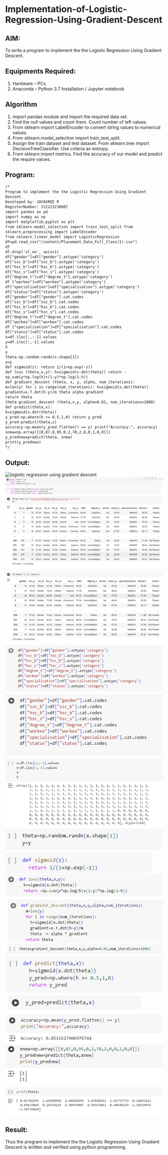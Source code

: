 # Implementation-of-Logistic-Regression-Using-Gradient-Descent

## AIM:
To write a program to implement the the Logistic Regression Using Gradient Descent.

## Equipments Required:
1. Hardware – PCs
2. Anaconda – Python 3.7 Installation / Jupyter notebook

## Algorithm
1. import pandas module and import the required data set.
2. Find the null values and count them. Count number of left values.
3. From sklearn import LabelEncoder to convert string values to numerical values.
4. From sklearn.model_selection import train_test_split.
5. Assign the train dataset and test dataset. From sklearn.tree import DecisionTreeClassifier. Use criteria as entropy.
6. From sklearn import metrics. Find the accuracy of our model and predict the require values.

## Program:
```
/*
Program to implement the the Logistic Regression Using Gradient Descent.
Developed by: JAYASREE R
RegisterNumber: 212223230087
import pandas as pd 
import numpy as np 
import matplotlib.pyplot as plt
from sklearn.model_selection import train_test_split from sklearn.preprocessing import LabelEncoder 
from sklearn.linear_model import LogisticRegression
df=pd.read_csv("/content/Placement_Data_Full_Class(1).csv")
df
df.drop('sl_no', axis=1)
df["gender"]=df["gender"].astype('category')
df["ssc_b"]=df["ssc_b"].astype('category')
df["hsc_b"]=df["hsc_b"].astype('category')
df["hsc_s"]=df["hsc_s"].astype('category')
df["degree_t"]=df["degree_t"].astype('category')
df ["workex"]=df["workex"].astype('category')
df["specialisation"]=df["specialisation"].astype('category')
df["status"]=df["status"].astype('category')
df["gender"]=df["gender"].cat.codes
df["ssc_b"]=df["ssc_b"].cat.codes
df["hsc_b"]=df["hsc_b"].cat.codes
df["hsc_s"]=df["hsc_s"].cat.codes
df["degree_t"]=df["degree_t"].cat.codes
df["workex"]=df["workex"].cat.codes
df ["specialisation"]=df["specialisation"].cat.codes
df["status"]=df["status"].cat.codes 
x=df.iloc[:,:-1].values
y=df.iloc[:,-1].values
X
y
theta-np.random.randn(x.shape[1])
y=y
def sigmoid(z): return 1/(1+np.exp(-z))
def loss (theta,x,y): h=sigmoid(x.dot(theta)) return -np.sum(y*np.log(h)+(1-y)*np.log(1-h))
def gradient_descent (theta, x, y, alpha, num_iterations):
m=len(y) for i in range(num_iterations): h=sigmoid(x.dot(theta)) gradient=x.T.dot(h-y)/m theta alpha gradient
return theta
theta-gradient_descent (theta,x,y, alpha=0.01, num_iterations=1000)
def predict(theta,x):
h=sigmoid(x.dot(theta))
y_pred-np.where(h >= 0.5,1,0) return y_pred
y_pred-predict(theta,x)
accuracy-np.mean(y_pred.flatten() == y) print("Accuracy:", accuracy)
xnew=np.array([[0,87,0,95,0,2,78,2,0,0,1,0,0]])
y_prednew=predict(theta, xnew)
print(y_prednew)
*/
```

## Output:
![logistic regression using gradient descent](sam.png)
![alt text](image.png)
![alt text](image-1.png)
![alt text](image-2.png)
![alt text](image-3.png)
![alt text](image-4.png)
![alt text](image-5.png)
![alt text](image-6.png)
![alt text](image-7.png)
![alt text](image-8.png)
![alt text](image-9.png)
![alt text](image-10.png)
![alt text](image-11.png)
![alt text](image-12.png)
![alt text](image-13.png)
![alt text](image-14.png)
![alt text](image-16.png)
## Result:
Thus the program to implement the the Logistic Regression Using Gradient Descent is written and verified using python programming.

